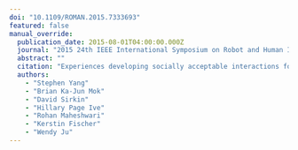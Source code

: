 ```yaml
---
doi: "10.1109/ROMAN.2015.7333693"
featured: false
manual_override:
  publication_date: 2015-08-01T04:00:00.000Z
  journal: "2015 24th IEEE International Symposium on Robot and Human Interactive Communication (RO-MAN)"
  abstract: ""
  citation: "Experiences developing socially acceptable interactions for a robotic trash barrel (2015)"
  authors:
    - "Stephen Yang"
    - "Brian Ka-Jun Mok"
    - "David Sirkin"
    - "Hillary Page Ive"
    - "Rohan Maheshwari"
    - "Kerstin Fischer"
    - "Wendy Ju"
---
```


<!-- You can add additional content about this publication here if needed -->
